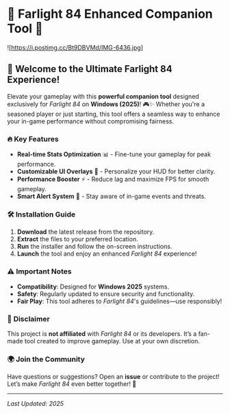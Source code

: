 # 🌟 Farlight 84 Enhanced Companion Tool 🌟  

![https://i.postimg.cc/Bt9DBVMd/IMG-6436.jpg]  

## 🚀 **Welcome to the Ultimate Farlight 84 Experience!**  

Elevate your gameplay with this **powerful companion tool** designed exclusively for *Farlight 84* on **Windows (2025)**! 🎮✨ Whether you're a seasoned player or just starting, this tool offers a seamless way to enhance your in-game performance without compromising fairness.  

### 🔥 **Key Features**  
- **Real-time Stats Optimization** 📊 - Fine-tune your gameplay for peak performance.  
- **Customizable UI Overlays** 🎨 - Personalize your HUD for better clarity.  
- **Performance Booster** ⚡ - Reduce lag and maximize FPS for smooth gameplay.  
- **Smart Alert System** 🔔 - Stay aware of in-game events and threats.  

### 🛠 **Installation Guide**  
1. **Download** the latest release from the repository.  
2. **Extract** the files to your preferred location.  
3. **Run** the installer and follow the on-screen instructions.  
4. **Launch** the tool and enjoy an enhanced *Farlight 84* experience!  

### ⚠ **Important Notes**  
- **Compatibility**: Designed for **Windows 2025** systems.  
- **Safety**: Regularly updated to ensure security and functionality.  
- **Fair Play**: This tool adheres to *Farlight 84*'s guidelines—use responsibly!  

### 📜 **Disclaimer**  
This project is **not affiliated** with *Farlight 84* or its developers. It’s a fan-made tool created to improve gameplay. Use at your own discretion.  

### 🌍 **Join the Community**  
Have questions or suggestions? Open an **issue** or contribute to the project! Let’s make *Farlight 84* even better together! 💙  

---  
*Last Updated: 2025*